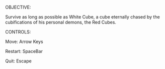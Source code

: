OBJECTIVE:

Survive as long as possible as White Cube, a cube eternally chased by the cubifications of his personal demons, the Red Cubes.

CONTROLS:

Move: Arrow Keys

Restart: SpaceBar

Quit: Escape
